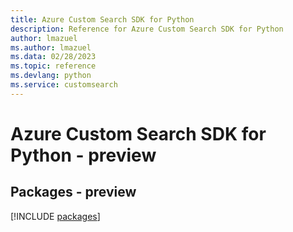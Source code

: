 ```yaml
---
title: Azure Custom Search SDK for Python
description: Reference for Azure Custom Search SDK for Python
author: lmazuel
ms.author: lmazuel
ms.data: 02/28/2023
ms.topic: reference
ms.devlang: python
ms.service: customsearch
---
```

# Azure Custom Search SDK for Python - preview
## Packages - preview
[!INCLUDE [packages](custom-search-index.md)]